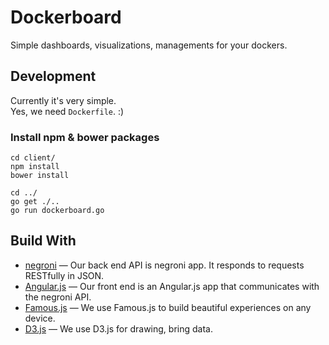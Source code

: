
# Dockerboard

Simple dashboards, visualizations, managements for your dockers.


## Development

Currently it's very simple.   
Yes, we need `Dockerfile`. :)


### Install npm & bower packages

```
cd client/
npm install
bower install

cd ../
go get ./..
go run dockerboard.go
```


## Build With

- [negroni](https://github.com/codegangsta/negroni/) &mdash; Our back end API is negroni app. It responds to requests RESTfully in JSON.
- [Angular.js](https://www.angularjs.org/) &mdash; Our front end is an Angular.js app that communicates with the negroni API.
- [Famous.js](http://famo.us/) &mdash;  We use Famous.js to build beautiful experiences on any device.
- [D3.js](http://d3js.org/) &mdash; We use D3.js for drawing, bring data.

